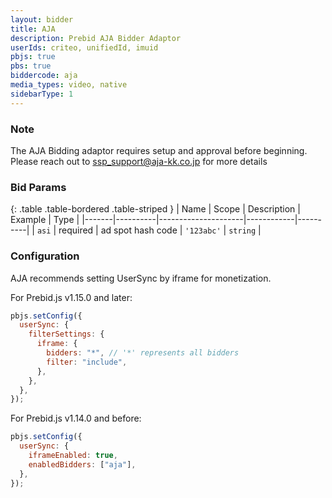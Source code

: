 ```yaml
---
layout: bidder
title: AJA
description: Prebid AJA Bidder Adaptor
userIds: criteo, unifiedId, imuid
pbjs: true
pbs: true
biddercode: aja
media_types: video, native
sidebarType: 1
---
```


### Note

The AJA Bidding adaptor requires setup and approval before beginning. Please reach out to <ssp_support@aja-kk.co.jp> for more details

### Bid Params

{: .table .table-bordered .table-striped }
| Name | Scope | Description | Example | Type |
|-------|----------|---------------------|------------|----------|
| `asi` | required | ad spot hash code | `'123abc'` | `string` |

### Configuration

AJA recommends setting UserSync by iframe for monetization.

For Prebid.js v1.15.0 and later:

```javascript
pbjs.setConfig({
  userSync: {
    filterSettings: {
      iframe: {
        bidders: "*", // '*' represents all bidders
        filter: "include",
      },
    },
  },
});
```

For Prebid.js v1.14.0 and before:

```javascript
pbjs.setConfig({
  userSync: {
    iframeEnabled: true,
    enabledBidders: ["aja"],
  },
});
```
